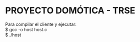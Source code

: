 # PROYECTO DOMÓTICA - TRSE
Para compilar el cliente y ejecutar:  
$ gcc -o host host.c  
$ ./host  
    

